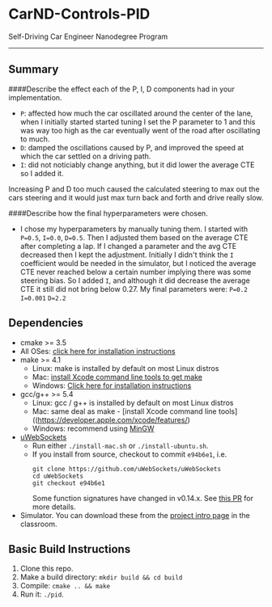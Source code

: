 # CarND-Controls-PID
Self-Driving Car Engineer Nanodegree Program

---

## Summary
####Describe the effect each of the P, I, D components had in your implementation.
* `P`: affected how much the car oscillated around the center of the lane, when I initially started started tuning I set the P parameter to 1 and this was way too high as the car eventually went of the road after oscillating to much. 
* `D`: damped the oscillations caused by P, and improved the speed at which the car settled on a driving path.
* `I`: did not noticiably change anything, but it did lower the average CTE so I added it.

Increasing P and D too much caused the calculated steering to max out the cars steering and it would just max turn back and forth and drive really slow. 

####Describe how the final hyperparameters were chosen.
* I chose my hyperparameters by manually tuning them. I started with `P=0.5`, `I=0.0`, `D=0.5`. Then I adjusted them
based on the average CTE after completing a lap. If I changed a parameter and the avg CTE decreased then I kept
the adjustment. Initially I didn't think the `I` coefficient would be needed in the simulator, but I noticed the average CTE never reached below a certain number implying there was some steering bias. So I added `I`, and although it did decrease the average CTE it still did not 
bring below 0.27. 
My final parameters were:
`P=0.2`
`I=0.001`
`D=2.2`

## Dependencies

* cmake >= 3.5
 * All OSes: [click here for installation instructions](https://cmake.org/install/)
* make >= 4.1
  * Linux: make is installed by default on most Linux distros
  * Mac: [install Xcode command line tools to get make](https://developer.apple.com/xcode/features/)
  * Windows: [Click here for installation instructions](http://gnuwin32.sourceforge.net/packages/make.htm)
* gcc/g++ >= 5.4
  * Linux: gcc / g++ is installed by default on most Linux distros
  * Mac: same deal as make - [install Xcode command line tools]((https://developer.apple.com/xcode/features/)
  * Windows: recommend using [MinGW](http://www.mingw.org/)
* [uWebSockets](https://github.com/uWebSockets/uWebSockets)
  * Run either `./install-mac.sh` or `./install-ubuntu.sh`.
  * If you install from source, checkout to commit `e94b6e1`, i.e.
    ```
    git clone https://github.com/uWebSockets/uWebSockets 
    cd uWebSockets
    git checkout e94b6e1
    ```
    Some function signatures have changed in v0.14.x. See [this PR](https://github.com/udacity/CarND-MPC-Project/pull/3) for more details.
* Simulator. You can download these from the [project intro page](https://github.com/udacity/self-driving-car-sim/releases) in the classroom.

## Basic Build Instructions

1. Clone this repo.
2. Make a build directory: `mkdir build && cd build`
3. Compile: `cmake .. && make`
4. Run it: `./pid`. 

